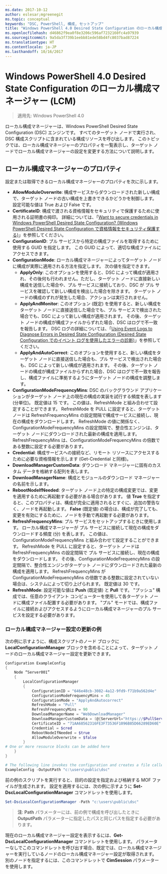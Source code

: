 ```yaml
---
ms.date: 2017-10-12
author: eslesar;mgreenegit
ms.topic: conceptual
keywords: "DSC, PowerShell, 構成, セットアップ"
title: "Windows PowerShell 4.0 Desired State Configuration のローカル構成マネージャー (LCM)"
ms.openlocfilehash: d46862f9ea0f8e3206c596af7232160fc4a97939
ms.sourcegitcommit: 9a5da3f739b1eebb81ede58bd4fc8037bad87224
ms.translationtype: HT
ms.contentlocale: ja-JP
ms.lasthandoff: 10/16/2017
---
```

# <a name="windows-powershell-40-desired-state-configuration-local-configuration-manager-lcm"></a>Windows PowerShell 4.0 Desired State Configuration のローカル構成マネージャー (LCM)

>適用先: Windows PowerShell 4.0

ローカル構成マネージャーは、Windows PowerShell Desired State Configuration (DSC) エンジンです。
すべてのターゲット ノードで実行され、DSC 構成スクリプトに含まれている構成リソースを呼び出します。
このトピックでは、ローカル構成マネージャーのプロパティを一覧表示し、ターゲット ノードでローカル構成マネージャーの設定を変更する方法について説明します。

## <a name="local-configuration-manager-properties"></a>ローカル構成マネージャーのプロパティ

設定または取得できるローカル構成マネージャーのプロパティを次に示します。

- **AllowModuleOverwrite**: 構成サービスからダウンロードされた新しい構成で、ターゲット ノードの古い構成を上書きできるかどうかを制御します。 設定可能な値は True および False です。
- **CertificateID**: 構成で渡される資格情報をセキュリティで保護するために使用される証明書の拇印。 詳細については、「[Want to secure credentials in Windows PowerShell Desired State Configuration? (Windows PowerShell Desired State Configuration で資格情報をセキュリティ保護する)](http://blogs.msdn.com/b/powershell/archive/2014/01/31/want-to-secure-credentials-in-windows-powershell-desired-state-configuration.aspx)」を参照してください。
- **ConfigurationID**: プル サービスから特定の構成ファイルを取得するために使用する GUID を指定します。 この GUID によって、適切な構成ファイルにアクセスできます。
- **ConfigurationMode**: ローカル構成マネージャーによってターゲット ノードに構成が実際に適用される方法を指定します。 次の値を指定できます。
  - **ApplyOnly**: このオプションを使用すると、DSC によって構成が適用され、その後何も行われません。ただし、ターゲット ノードに直接新しい構成を送信した場合や、プル サービスに接続しており、DSC が プル サービスを確認して新しい構成を検出した場合を除きます。 ターゲット ノードの構成のずれが発生した場合、アクションは実行されません。
  - **ApplyAndMonitor**: このオプション (既定) を使用すると、新しい構成をターゲット ノードに直接送信した場合でも、プル サービスで検出された場合でも、DSC によって新しい構成が適用されます。 その後、ターゲット ノードの構成が構成ファイルからずれた場合、DSC はログで不一致を報告します。 DSC ログの詳細については、「[Using Event Logs to Diagnose Errors in Desired State Configuration (Desired State Configuration でのイベント ログを使用したエラーの診断)](http://blogs.msdn.com/b/powershell/archive/2014/01/03/using-event-logs-to-diagnose-errors-in-desired-state-configuration.aspx)」を参照してください。
  - **ApplyAndAutoCorrect**: このオプションを使用すると、新しい構成をターゲット ノードに直接送信した場合も、プル サービスで検出された場合も、DSC によって新しい構成が適用されます。 その後、ターゲット ノードの構成が構成ファイルからずれた場合、DSC はログで不一致を報告し、構成ファイルに準拠するようにターゲット ノードの構成を調整します。
- **ConfigurationModeFrequencyMins**: DSC のバックグラウンド アプリケーションがターゲット ノード上の現在の構成の実装を試行する頻度を表します (分単位)。 既定値は 15 です。 この値は、RefreshMode と組み合わせて設定することができます。 RefreshMode を PULL に設定すると、ターゲット ノードは RefreshFrequencyMins の設定間隔で構成サービスに接続し、現在の構成をダウンロードします。 RefreshMode の値に関係なく、ConfigurationModeFrequencyMins の設定間隔で、整合性エンジンは、ターゲット ノードにダウンロードされた最新の構成を適用します。 RefreshFrequencyMins は、ConfigurationModeFrequencyMins の倍数である整数に設定する必要があります。
- **Credential**: 構成サービスへの接続など、リモート リソースにアクセスするために必要な資格情報を示します (Get-Credential と同様)。
- **DownloadManagerCustomData**: ダウンロード マネージャーに固有のカスタム データを格納する配列を表します。
- **DownloadManagerName**: 構成とモジュールのダウンロード マネージャーの名前を示します。
- **RebootNodeIfNeeded**: ターゲット ノード上の特定の構成変更では、変更を適用するために再起動する必要がある場合があります。 値 **True** を指定すると、このプロパティは、構成が完全に適用されるとすぐに、追加の警告なく、ノードを再起動します。 **False** (既定値) の場合は、構成が完了しても、変更を有効にするために、ノードを手動で再起動する必要があります。
- **RefreshFrequencyMins**: プル サービスをセットアップするときに使用します。 ローカル構成マネージャーが プル サービスに接続して現在の構成をダウンロードする頻度 (分) を表します。 この値は、ConfigurationModeFrequencyMins と組み合わせて設定することができます。 RefreshMode を PULL に設定すると、ターゲット ノードは RefreshFrequencyMins の設定間隔で プル サービスに接続し、現在の構成をダウンロードします。 その後、ConfigurationModeFrequencyMins の設定間隔で、整合性エンジンがターゲット ノードにダウンロードされた最新の構成を適用します。 RefreshFrequencyMins が ConfigurationModeFrequencyMins の倍数である整数に設定されていない場合は、システムによって切り上げられます。 既定値は 30 です。
- **RefreshMode**: 設定可能な値は **Push** (既定値) と **Pull** です。 "プッシュ" 構成では、任意のクライアント コンピューターを使用して各ターゲット ノードに構成ファイル配置する必要があります。 "プル" モードでは、構成ファイルに接続およびアクセスするようにローカル構成マネージャーのプル サービスを設定する必要があります。

### <a name="example-of-updating-local-configuration-manager-settings"></a>ローカル構成マネージャー設定の更新の例

次の例に示すように、構成スクリプトのノード ブロックに **LocalConfigurationManager** ブロックを含めることによって、ターゲット ノードのローカル構成マネージャー設定を更新できます。

```powershell
Configuration ExampleConfig
{
    Node “Server001”
    {
        LocalConfigurationManager
        {
            ConfigurationID = "646e48cb-3082-4a12-9fd9-f71b9a562d4e"
            ConfigurationModeFrequencyMins = 45
            ConfigurationMode = "ApplyAndAutocorrect"
            RefreshMode = "Pull"
            RefreshFrequencyMins = 90
            DownloadManagerName = "WebDownloadManager"
            DownloadManagerCustomData = (@{ServerUrl="https://$PullService/psdscpullserver.svc"})
            CertificateID = "71AA68562316FE3F73536F1096B85D66289ED60E"
            Credential = $cred
            RebootNodeIfNeeded = $true
            AllowModuleOverwrite = $false
        }
# One or more resource blocks can be added here
    }
}

# The following line invokes the configuration and creates a file called Server001.meta.mof at the specified path
ExampleConfig -OutputPath "c:\users\public\dsc"
```

前の例のスクリプトを実行すると、目的の設定を指定および格納する MOF ファイルが生成されます。
設定を適用するには、次の例に示すように **Set-DscLocalConfigurationManager** コマンドレットを使用します。

```powershell
Set-DscLocalConfigurationManager -Path "c:\users\public\dsc"
```

> **注**: **Path** パラメーターには、前の例で構成を呼び出したときに **OutputPath** パラメーターに指定したパスと同じパスを指定する必要があります。

現在のローカル構成マネージャー設定を表示するには、**Get-DscLocalConfigurationManager** コマンドレットを使用します。
パラメーターなしでこのコマンドレットを呼び出す場合、既定では、ローカル構成マネージャーを実行しているノードのローカル構成マネージャー設定が取得されます。
別のノードを指定するには、このコマンドレットで **CimSession** パラメーターを使用します。
